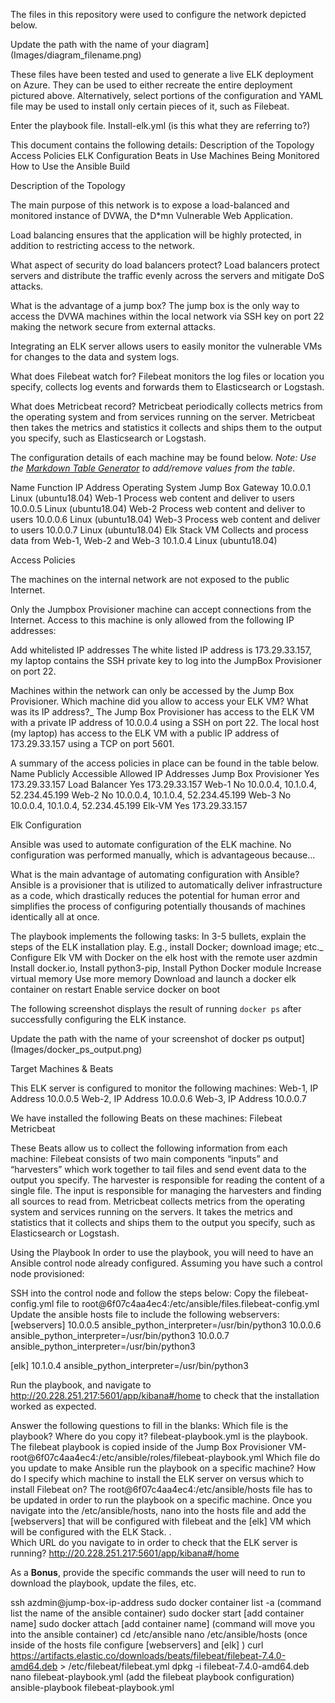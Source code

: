 The files in this repository were used to configure the network depicted below.

Update the path with the name of your diagram](Images/diagram_filename.png)

These files have been tested and used to generate a live ELK deployment on Azure. They can be used to either recreate the entire deployment pictured above. Alternatively, select portions of the configuration and YAML file may be used to install only certain pieces of it, such as Filebeat.

Enter the playbook file.
Install-elk.yml  (is this what they are referring to?)

This document contains the following details:
Description of the Topology
Access Policies
ELK Configuration
Beats in Use
Machines Being Monitored
How to Use the Ansible Build


Description of the Topology

The main purpose of this network is to expose a load-balanced and monitored instance of DVWA, the D*mn Vulnerable Web Application.

Load balancing ensures that the application will be highly protected, in addition to restricting access to the network.

What aspect of security do load balancers protect? 
Load balancers protect servers and distribute the traffic evenly across the servers and mitigate DoS attacks.

What is the advantage of a jump box?
The jump box is the only way to access the DVWA machines within the local network via SSH key on port 22 making the network secure from external attacks.

Integrating an ELK server allows users to easily monitor the vulnerable VMs for changes to the data  and system logs.

What does Filebeat watch for?
Filebeat monitors the log files or location you specify, collects log events and forwards them to Elasticsearch or Logstash.

What does Metricbeat record?
Metricbeat periodically collects metrics from the operating system and from services running on the server.  Metricbeat then takes the metrics and statistics it collects and ships them to the output you specify, such as Elasticsearch or Logstash.  

The configuration details of each machine may be found below.
_Note: Use the [Markdown Table Generator](http://www.tablesgenerator.com/markdown_tables) to add/remove values from the table_.

Name
Function
IP Address
Operating System
Jump Box 
Gateway
10.0.0.1
Linux (ubuntu18.04)
Web-1
Process web content and deliver to users
10.0.0.5
Linux (ubuntu18.04)
Web-2
Process web content and deliver to users
10.0.0.6
Linux (ubuntu18.04)
Web-3
Process web content and deliver to users
10.0.0.7
Linux (ubuntu18.04)
Elk Stack VM
Collects and process data from Web-1, Web-2 and Web-3
10.1.0.4
Linux (ubuntu18.04)



Access Policies

The machines on the internal network are not exposed to the public Internet. 

Only the Jumpbox Provisioner machine can accept connections from the Internet. Access to this machine is only allowed from the following IP addresses:

Add whitelisted IP addresses
The white listed IP address is 173.29.33.157, my laptop contains the SSH private key to log into the JumpBox Provisioner on port 22.

Machines within the network can only be accessed by the Jump Box Provisioner.
Which machine did you allow to access your ELK VM? What was its IP address?_
The Jump Box Provisioner has access to the ELK VM  with a private IP address of 10.0.0.4 using a SSH on port 22.
The local host (my laptop) has access to the ELK VM with a public IP address of  173.29.33.157 using a TCP on port 5601.




A summary of the access policies in place can be found in the table below.
Name
Publicly Accessible
Allowed IP Addresses
Jump Box Provisioner 
Yes
173.29.33.157
Load Balancer
Yes
173.29.33.157
Web-1
No
10.0.0.4, 10.1.0.4, 52.234.45.199
Web-2
No
10.0.0.4, 10.1.0.4, 52.234.45.199
Web-3
No
10.0.0.4, 10.1.0.4, 52.234.45.199
Elk-VM
Yes
173.29.33.157



Elk Configuration

Ansible was used to automate configuration of the ELK machine. No configuration was performed manually, which is advantageous because...

What is the main advantage of automating configuration with Ansible?
Ansible is a provisioner that is utilized to automatically deliver infrastructure as a code, which drastically reduces the potential for human error and simplifies the process of configuring potentially thousands of machines identically all at once.

The playbook implements the following tasks:
In 3-5 bullets, explain the steps of the ELK installation play. E.g., install Docker; download image; etc._
Configure Elk VM with Docker on the elk host with the remote user azdmin
Install docker.io, Install python3-pip, Install Python Docker module
Increase virtual memory
Use more memory
Download and launch a docker elk container on restart
Enable service docker on boot
     
The following screenshot displays the result of running `docker ps` after successfully configuring the ELK instance.

Update the path with the name of your screenshot of docker ps output](Images/docker_ps_output.png)





Target Machines & Beats

This ELK server is configured to monitor the following machines:
Web-1, IP Address 10.0.0.5
Web-2, IP Address 10.0.0.6
Web-3, IP Address 10.0.0.7

We have installed the following Beats on these machines:
Filebeat
Metricbeat

These Beats allow us to collect the following information from each machine:
 Filebeat consists of two main components “inputs” and “harvesters” which work together to tail files and send event data to the output you specify. The harvester is responsible for reading the content of a single file. The input is responsible for managing the harvesters and finding all sources to read from. 
Metricbeat collects metrics from the operating system and services running on the servers.  It takes the metrics and statistics that it collects and ships them to the output you specify, such as Elasticsearch or Logstash.  


Using the Playbook
In order to use the playbook, you will need to have an Ansible control node already configured. Assuming you have such a control node provisioned: 

SSH into the control node and follow the steps below:
Copy the filebeat-config.yml  file to root@6f07c4aa4ec4:/etc/ansible/files.filebeat-config.yml
Update the ansible hosts file to include the following webservers:
 [webservers]
10.0.0.5 ansible_python_interpreter=/usr/bin/python3
10.0.0.6 ansible_python_interpreter=/usr/bin/python3
10.0.0.7 ansible_python_interpreter=/usr/bin/python3

[elk]
10.1.0.4 ansible_python_interpreter=/usr/bin/python3

Run the playbook, and navigate to http://20.228.251.217:5601/app/kibana#/home to check that the installation worked as expected.

Answer the following questions to fill in the blanks:
Which file is the playbook? Where do you copy it?
filebeat-playbook.yml is the playbook.
The filebeat playbook is copied inside of the Jump Box Provisioner VM- root@6f07c4aa4ec4:/etc/ansible/roles/filebeat-playbook.yml
Which file do you update to make Ansible run the playbook on a specific machine? How do I specify which machine to install the ELK server on versus which to install Filebeat on?
The root@6f07c4aa4ec4:/etc/ansible/hosts file has to be updated in order to run the playbook on a specific machine.
Once you navigate into the /etc/ansible/hosts, nano into the hosts file and add the [webservers] that will be configured with filebeat and the [elk] VM which will be configured with the ELK Stack. .  
Which URL do you navigate to in order to check that the ELK server is running?
http://20.228.251.217:5601/app/kibana#/home

As a **Bonus**, provide the specific commands the user will need to run to download the playbook, update the files, etc.

ssh azdmin@jump-box-ip-address 
sudo docker container list -a (command list the name of the ansible container)
sudo docker start [add container name] 
sudo docker attach [add container name] (command will move you into the ansible container)
cd /etc/ansible
nano /etc/ansible/hosts (once inside of the hosts file configure [webservers] and [elk] )
 curl https://artifacts.elastic.co/downloads/beats/filebeat/filebeat-7.4.0-amd64.deb > /etc/filebeat/filebeat.yml
dpkg -i filebeat-7.4.0-amd64.deb
nano filebeat-playbook.yml (add the filebeat playbook configuration)
ansible-playbook filebeat-playbook.yml

